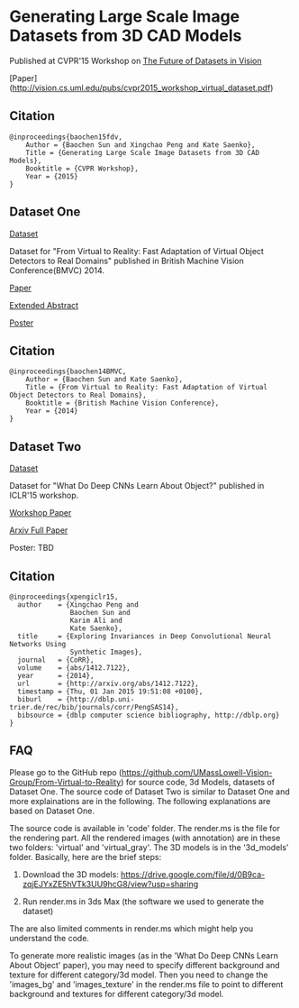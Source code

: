 
Generating Large Scale Image Datasets from 3D CAD Models
========
Published at CVPR'15 Workshop on [The Future of Datasets in Vision](https://sites.google.com/site/cvpr2015futureofdataworkshop/)

[Paper] (http://vision.cs.uml.edu/pubs/cvpr2015_workshop_virtual_dataset.pdf)

Citation
--------------

```
@inproceedings{baochen15fdv,
    Author = {Baochen Sun and Xingchao Peng and Kate Saenko},
    Title = {Generating Large Scale Image Datasets from 3D CAD Models},
    Booktitle = {CVPR Workshop},
    Year = {2015}
}
```

Dataset One
--------------
[Dataset](http://www.cs.uml.edu/~bsun/bmvc14.zip)

Dataset for "From Virtual to Reality: Fast Adaptation of Virtual Object Detectors to Real Domains" published in British Machine Vision Conference(BMVC) 2014.

[Paper](https://github.com/UMassLowell-Vision-Group/bmvc2014/raw/master/bmvc14_paper.pdf)

[Extended Abstract](https://github.com/UMassLowell-Vision-Group/bmvc2014/raw/master/bmvc14_extended_abstract.pdf)

[Poster](https://github.com/UMassLowell-Vision-Group/bmvc2014/raw/master/bmvc14_poster.pdf)

Citation
--------------

```
@inproceedings{baochen14BMVC,
    Author = {Baochen Sun and Kate Saenko},
    Title = {From Virtual to Reality: Fast Adaptation of Virtual Object Detectors to Real Domains},
    Booktitle = {British Machine Vision Conference},
    Year = {2014}
}
```

Dataset Two
--------------
[Dataset](http://www.cs.uml.edu/~xpeng/ICLR2015.zip)

Dataset for "What Do Deep CNNs Learn About Object?" published in ICLR'15 workshop.

[Workshop Paper](http://arxiv.org/abs/1504.02485)

[Arxiv Full Paper](http://arxiv.org/abs/1412.7122)

Poster: TBD

Citation
--------------

```
@inproceedings{xpengiclr15,
  author    = {Xingchao Peng and
               Baochen Sun and
               Karim Ali and
               Kate Saenko},
  title     = {Exploring Invariances in Deep Convolutional Neural Networks Using
               Synthetic Images},
  journal   = {CoRR},
  volume    = {abs/1412.7122},
  year      = {2014},
  url       = {http://arxiv.org/abs/1412.7122},
  timestamp = {Thu, 01 Jan 2015 19:51:08 +0100},
  biburl    = {http://dblp.uni-trier.de/rec/bib/journals/corr/PengSAS14},
  bibsource = {dblp computer science bibliography, http://dblp.org}
}
```
FAQ
--------------
Please go to the GitHub repo (https://github.com/UMassLowell-Vision-Group/From-Virtual-to-Reality) for source code, 3d Models, datasets of Dataset One. The source code of Dataset Two is similar to Dataset One and more explainations are in the following. The following explanations are based on Dataset One.

The source code is available in 'code' folder. The render.ms is the file for the rendering part. All the rendered images (with annotation) are in these two folders: 'virtual' and 'virtual_gray'. The 3D models is in the '3d_models' folder. Basically, here are the brief steps:

1. Download the 3D models: https://drive.google.com/file/d/0B9ca-zqjEJYxZE5hVTk3UU9hcG8/view?usp=sharing


2. Run render.ms in 3ds Max (the software we used to generate the dataset)

The are also limited comments in render.ms which might help you understand the code.

To generate more realistic images (as in the 'What Do Deep CNNs Learn About Object' paper), you may need to specify different background and texture for different category/3d model. Then you need to change the 'images_bg' and 'images_texture' in the render.ms file to point to different background and textures for different category/3d model.

